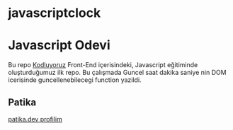 # javascriptclock

# Javascript Odevi

Bu repo [Kodluyoruz](https://kodluyoruz.org/) Front-End içerisindeki, Javascript eğitiminde oluşturduğumuz ilk repo.
Bu çalışmada Guncel saat dakika saniye nin DOM icerisinde guncellenebilecegi function yazildi. 

## Patika

[patika.dev profilim](https://app.patika.dev/minorx)
